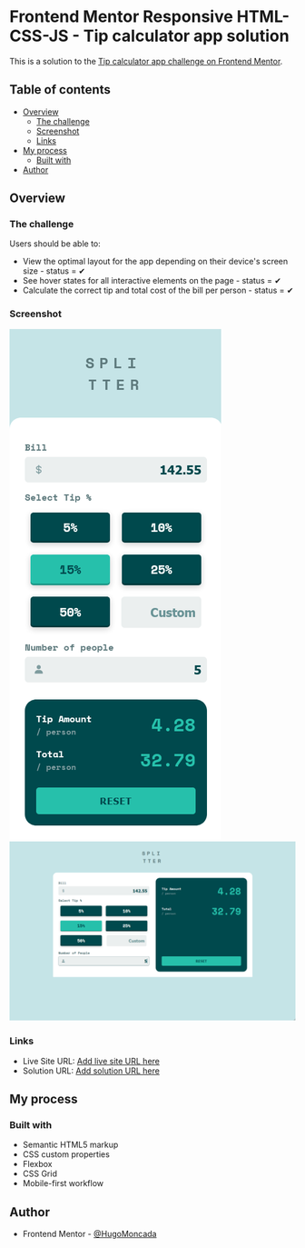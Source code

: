 # Frontend Mentor Responsive HTML-CSS-JS - Tip calculator app solution

This is a solution to the [Tip calculator app challenge on Frontend Mentor](https://www.frontendmentor.io/challenges/tip-calculator-app-ugJNGbJUX). 

## Table of contents

- [Overview](#overview)
  - [The challenge](#the-challenge)
  - [Screenshot](#screenshot)
  - [Links](#links)
- [My process](#my-process)
  - [Built with](#built-with)
- [Author](#author)


## Overview

### The challenge

Users should be able to:

- View the optimal layout for the app depending on their device's screen size - status = ✔
- See hover states for all interactive elements on the page - status = ✔
- Calculate the correct tip and total cost of the bill per person - status = ✔

### Screenshot

![](./images/Mobile.png)
![](./images/Desktop.png)



### Links

- Live Site URL: [Add live site URL here](https://your-live-site-url.com)
- Solution URL: [Add solution URL here](https://your-solution-url.com)

## My process

### Built with

- Semantic HTML5 markup
- CSS custom properties
- Flexbox
- CSS Grid
- Mobile-first workflow

## Author

- Frontend Mentor - [@HugoMoncada](https://www.frontendmentor.io/profile/HugoMoncada)

